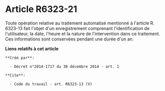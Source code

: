 # Article R6323-21

Toute opération relative au traitement automatisé mentionné à l'article R. 6323-13 fait l'objet d'un enregistrement
comprenant l'identification de l'utilisateur, la date, l'heure et la nature de l'intervention dans ce traitement. Ces
informations sont conservées pendant une durée d'un an.

**Liens relatifs à cet article**

	**Créé par**:

	  - Décret n°2014-1717 du 30 décembre 2014 - art. 1

	**Cite**:

	  - Code du travail - art. R6323-13 (V)

